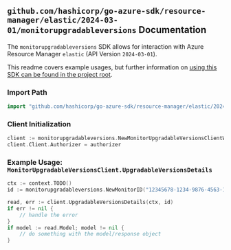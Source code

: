 
## `github.com/hashicorp/go-azure-sdk/resource-manager/elastic/2024-03-01/monitorupgradableversions` Documentation

The `monitorupgradableversions` SDK allows for interaction with Azure Resource Manager `elastic` (API Version `2024-03-01`).

This readme covers example usages, but further information on [using this SDK can be found in the project root](https://github.com/hashicorp/go-azure-sdk/tree/main/docs).

### Import Path

```go
import "github.com/hashicorp/go-azure-sdk/resource-manager/elastic/2024-03-01/monitorupgradableversions"
```


### Client Initialization

```go
client := monitorupgradableversions.NewMonitorUpgradableVersionsClientWithBaseURI("https://management.azure.com")
client.Client.Authorizer = authorizer
```


### Example Usage: `MonitorUpgradableVersionsClient.UpgradableVersionsDetails`

```go
ctx := context.TODO()
id := monitorupgradableversions.NewMonitorID("12345678-1234-9876-4563-123456789012", "example-resource-group", "monitorValue")

read, err := client.UpgradableVersionsDetails(ctx, id)
if err != nil {
	// handle the error
}
if model := read.Model; model != nil {
	// do something with the model/response object
}
```
